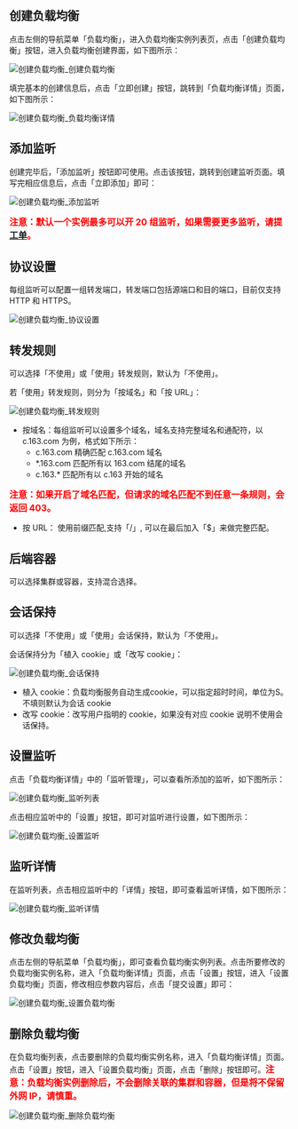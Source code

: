 ## 创建负载均衡

点击左侧的导航菜单「负载均衡」，进入负载均衡实例列表页，点击「创建负载均衡」按钮，进入负载均衡创建界面，如下图所示：

![创建负载均衡_创建负载均衡][1]

填完基本的创建信息后，点击「立即创建」按钮，跳转到「负载均衡详情」页面，如下图所示：

![创建负载均衡_负载均衡详情][2]

## 添加监听

创建完毕后，「添加监听」按钮即可使用。点击该按钮，跳转到创建监听页面。填写完相应信息后，点击「立即添加」即可：

![创建负载均衡_添加监听][3]

<font color=#FF0000 size=3>**注意：默认一个实例最多可以开 20 组监听，如果需要更多监听，请提 [工单][4]。**</font>

## 协议设置

每组监听可以配置一组转发端口，转发端口包括源端口和目的端口，目前仅支持 HTTP 和 HTTPS。

![创建负载均衡_协议设置][5]

## 转发规则

可以选择「不使用」或「使用」转发规则，默认为「不使用」。

若「使用」转发规则，则分为「按域名」和「按 URL」：

![创建负载均衡_转发规则][6]

 * 按域名：每组监听可以设置多个域名，域名支持完整域名和通配符，以 c.163.com 为例，格式如下所示：
	* c.163.com 精确匹配 c.163.com 域名
	* *.163.com 匹配所有以 163.com 结尾的域名
	* c.163.* 匹配所有以 c.163 开始的域名
	
<font color=#FF0000 size=3>**注意：如果开启了域名匹配，但请求的域名匹配不到任意一条规则，会返回 403。**</font>
* 按 URL： 使用前缀匹配,支持「/」, 可以在最后加入「$」来做完整匹配。
## 后端容器
可以选择集群或容器，支持混合选择。
## 会话保持
可以选择「不使用」或「使用」会话保持，默认为「不使用」。

会话保持分为「植入 cookie」或「改写 cookie」：

![创建负载均衡_会话保持][7]

* 植入 cookie：负载均衡服务自动生成cookie，可以指定超时时间，单位为S。不填则默认为会话 cookie
* 改写 cookie：改写用户指明的 cookie，如果没有对应 cookie 说明不使用会话保持。
## 设置监听
点击「负载均衡详情」中的「监听管理」，可以查看所添加的监听，如下图所示：

![创建负载均衡_监听列表][8]

点击相应监听中的「设置」按钮，即可对监听进行设置，如下图所示：

![创建负载均衡_设置监听][9]

## 监听详情
在监听列表，点击相应监听中的「详情」按钮，即可查看监听详情，如下图所示：

![创建负载均衡_监听详情][10]

## 修改负载均衡
点击左侧的导航菜单「负载均衡」，即可查看负载均衡实例列表。点击所要修改的负载均衡实例名称，进入「负载均衡详情」页面，点击「设置」按钮，进入「设置负载均衡」页面，修改相应参数内容后，点击「提交设置」即可：

![创建负载均衡_设置负载均衡][11]

## 删除负载均衡
在负载均衡列表，点击要删除的负载均衡实例名称，进入「负载均衡详情」页面。点击「设置」按钮，进入「设置负载均衡」页面，点击「删除」按钮即可。<font color=#FF0000 size=3>**注意：负载均衡实例删除后，不会删除关联的集群和容器，但是将不保留外网 IP，请慎重。**</font>

![创建负载均衡_删除负载均衡][12]


  [1]: ./images/%E5%88%9B%E5%BB%BA%E8%B4%9F%E8%BD%BD%E5%9D%87%E8%A1%A1_%E5%88%9B%E5%BB%BA%E8%B4%9F%E8%BD%BD%E5%9D%87%E8%A1%A1.png "创建负载均衡_创建负载均衡.png"
  [2]: ./images/%E5%88%9B%E5%BB%BA%E8%B4%9F%E8%BD%BD%E5%9D%87%E8%A1%A1_%E8%B4%9F%E8%BD%BD%E5%9D%87%E8%A1%A1%E8%AF%A6%E6%83%85.png "创建负载均衡_负载均衡详情.png"
  [3]: ./images/%E5%88%9B%E5%BB%BA%E8%B4%9F%E8%BD%BD%E5%9D%87%E8%A1%A1_%E6%B7%BB%E5%8A%A0%E7%9B%91%E5%90%AC.png "创建负载均衡_添加监听.png"
  [4]: https://c.163.com/wiki/index.php?title=%E8%81%94%E7%B3%BB%E6%88%91%E4%BB%AC#.E5.B7.A5.E5.8D.95
  [5]: ./images/%E5%88%9B%E5%BB%BA%E8%B4%9F%E8%BD%BD%E5%9D%87%E8%A1%A1_%E5%8D%8F%E8%AE%AE%E8%AE%BE%E7%BD%AE.png "创建负载均衡_协议设置.png"
  [6]: ./images/%E5%88%9B%E5%BB%BA%E8%B4%9F%E8%BD%BD%E5%9D%87%E8%A1%A1_%E8%BD%AC%E5%8F%91%E8%A7%84%E5%88%99.png "创建负载均衡_转发规则.png"
  [7]: ./images/%E5%88%9B%E5%BB%BA%E8%B4%9F%E8%BD%BD%E5%9D%87%E8%A1%A1_%E4%BC%9A%E8%AF%9D%E4%BF%9D%E6%8C%81.png "创建负载均衡_会话保持.png"
  [8]: ./images/%E5%88%9B%E5%BB%BA%E8%B4%9F%E8%BD%BD%E5%9D%87%E8%A1%A1_%E7%9B%91%E5%90%AC%E5%88%97%E8%A1%A8.png "创建负载均衡_监听列表.png"
  [9]: ./images/%E5%88%9B%E5%BB%BA%E8%B4%9F%E8%BD%BD%E5%9D%87%E8%A1%A1_%E8%AE%BE%E7%BD%AE%E7%9B%91%E5%90%AC.png "创建负载均衡_设置监听.png"
  [10]: ./images/%E5%88%9B%E5%BB%BA%E8%B4%9F%E8%BD%BD%E5%9D%87%E8%A1%A1_%E7%9B%91%E5%90%AC%E8%AF%A6%E6%83%85.png "创建负载均衡_监听详情.png"
  [11]: ./images/%E5%88%9B%E5%BB%BA%E8%B4%9F%E8%BD%BD%E5%9D%87%E8%A1%A1_%E8%AE%BE%E7%BD%AE%E8%B4%9F%E8%BD%BD%E5%9D%87%E8%A1%A1.png "创建负载均衡_设置负载均衡.png"
  [12]: ./images/%E5%88%9B%E5%BB%BA%E8%B4%9F%E8%BD%BD%E5%9D%87%E8%A1%A1_%E5%88%A0%E9%99%A4%E8%B4%9F%E8%BD%BD%E5%9D%87%E8%A1%A1.png "创建负载均衡_删除负载均衡.png"